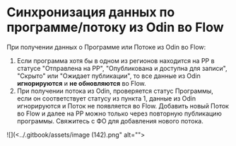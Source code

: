 # Синхронизация данных по программе/потоку из Odin во Flow

При получении данных о Программе или Потоке  из Odin во Flow:

1. &#x20;Если программа хотя бы в одном из регионов находится на РР в статусе  "Отправлена на РР", "Опубликована и доступна для записи", "Скрыто" или "Ожидает публикации", то все данные из Odin **игнорируются** и **не обновляются** во Flow.
2. При получении потока из  Odin, проверяется  статус Программы, если он соответствует статусу из пункта 1, данные из Odin игнорируются и Поток не появляется во Flow. Добавить новый Поток во Flow и далее на РР можно только через повторную публикацию программы. Свяжитесь с ФО для добавления нового потока.

![](<../.gitbook/assets/image (142).png" alt=""><figcaption></figcaption></figure>
